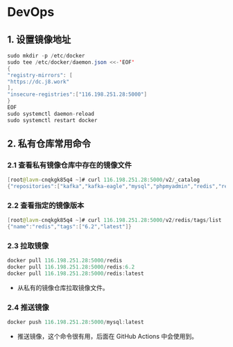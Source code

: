 # DevOps

## 1. 设置镜像地址

```java
sudo mkdir -p /etc/docker
sudo tee /etc/docker/daemon.json <<-'EOF'
{
"registry-mirrors": [
"https://dc.j8.work"
],
"insecure-registries":["116.198.251.28:5000"]
}
EOF
sudo systemctl daemon-reload
sudo systemctl restart docker
```

## 2. 私有仓库常用命令

### 2.1 查看私有镜像仓库中存在的镜像文件

```java
[root@lavm-cnqkgk85q4 ~]# curl 116.198.251.28:5000/v2/_catalog
{"repositories":["kafka","kafka-eagle","mysql","phpmyadmin","redis","registry"]}
```

### 2.2 查看指定的镜像版本

```java
[root@lavm-cnqkgk85q4 ~]# curl 116.198.251.28:5000/v2/redis/tags/list
{"name":"redis","tags":["6.2","latest"]}
```

### 2.3 拉取镜像

```java
docker pull 116.198.251.28:5000/redis
docker pull 116.198.251.28:5000/redis:6.2
docker pull 116.198.251.28:5000/redis:latest
```

- 从私有的镜像仓库拉取镜像文件。

### 2.4 推送镜像

```java
docker push 116.198.251.28:5000/mysql:latest
```

- 推送镜像，这个命令很有用，后面在 GitHub Actions 中会使用到。
